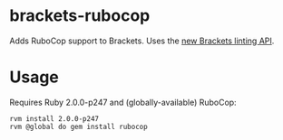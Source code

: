 brackets-rubocop
===

Adds RuboCop support to Brackets. Uses the [new Brackets linting API](http://blog.brackets.io/2013/10/07/new-linting-api/).

Usage
===

Requires Ruby 2.0.0-p247 and (globally-available) RuboCop:

````
rvm install 2.0.0-p247
rvm @global do gem install rubocop
````
